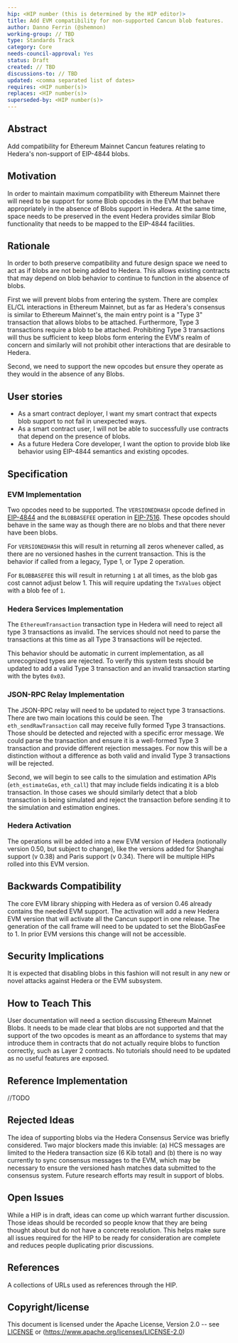 ```yaml
---
hip: <HIP number (this is determined by the HIP editor)>
title: Add EVM compatibility for non-supported Cancun blob features.
author: Danno Ferrin (@shemnon)
working-group: // TBD
type: Standards Track
category: Core
needs-council-approval: Yes
status: Draft
created: // TBD
discussions-to: // TBD
updated: <comma separated list of dates>
requires: <HIP number(s)>
replaces: <HIP number(s)>
superseded-by: <HIP number(s)>
---
```


## Abstract

Add compatibility for Ethereum Mainnet Cancun features relating to Hedera's non-support of EIP-4844 blobs.

## Motivation

In order to maintain maximum compatibility with Ethereum Mainnet there will need to be support for some Blob opcodes in the EVM that behave appropriately in the absence of Blobs support in Hedera.  At the same time, space needs to be preserved in the event Hedera provides similar Blob functionality that needs to be mapped to the EIP-4844 facilities.

## Rationale

In order to both preserve compatibility and future design space we need to act as if blobs are not being added to Hedera.  This allows existing contracts that may depend on blob behavior to continue to function in the absence of blobs.

First we will prevent blobs from entering the system.  There are complex EL/CL interactions in Ethereum Mainnet, but as far as Hedera's consensus is similar to Ethereum Mainnet's, the main entry point is a "Type 3" transaction that allows blobs to be attached. Furthermore, Type 3 transactions require a blob to be attached.  Prohibiting Type 3 transactions will thus be sufficient to keep blobs form entering the EVM's realm of concern and similarly will not prohibit other interactions that are desirable to Hedera.  

Second, we need to support the new opcodes but ensure they operate as they would in the absence of any Blobs.

## User stories

* As a smart contract deployer, I want my smart contract that expects blob support to not fail in unexpected ways.
* As a smart contract user, I will not be able to successfully use contracts that depend on the presence of blobs.
* As a future Hedera Core developer, I want the option to provide blob like behavior using EIP-4844 semantics and existing opcodes. 

## Specification

### EVM Implementation

Two opcodes need to be supported.  The `VERSIONEDHASH` opcode defined in [EIP-4844](https://eips.ethereum.org/EIPS/eip-4844) and the `BLOBBASEFEE` operation in [EIP-7516](https://eips.ethereum.org/EIPS/eip-7516).  These opcodes should behave in the same way as though there are no blobs and that there never have been blobs.

For `VERSIONEDHASH` this will result in returning all zeros whenever called, as there are no versioned hashes in the current transaction. This is the behavior if called from a legacy, Type 1, or Type 2 operation.

For `BLOBBASEFEE` this will result in returning `1` at all times, as the blob gas cost cannot adjust below 1.  This will require updating the `TxValues` object with a blob fee of `1`.

### Hedera Services Implementation

The `EthereumTransaction` transaction type in Hedera will need to reject all type 3 transactions as invalid. The services should not need to parse the transactions at this time as all Type 3 transactions will be rejected.  

This behavior should be automatic in current implementation, as all unrecognized types are rejected.  To verify this system tests should be updated to add a valid Type 3 transaction and an invalid transaction starting with the bytes `0x03`.

### JSON-RPC Relay Implementation

The JSON-RPC relay will need to be updated to reject type 3 transactions.  There are two main locations this could be seen.  The `eth_sendRawTransaction` call may receive fully formed Type 3 transactions.  Those should be detected and rejected with a specific error message.  We could parse the transaction and ensure it is a well-formed Type 3 transaction and provide different rejection messages.  For now this will be a distinction without a difference as both valid and invalid Type 3 transactions will be rejected.

Second, we will begin to see calls to the simulation and estimation APIs (`eth_estimateGas`, `eth_call`) that may include fields indicating it is a blob transaction.  In those cases we should similarly detect that a blob transaction is being simulated and reject the transaction before sending it to the simulation and estimation engines.

### Hedera Activation

The operations will be added into a new EVM version of Hedera (notionally version 0.50, but subject to change), like the versions added for Shanghai support (v 0.38) and Paris support (v 0.34).  There will be multiple HIPs rolled into this EVM version.

## Backwards Compatibility

The core EVM library shipping with Hedera as of version 0.46 already contains the needed EVM support.  The activation will add a new Hedera EVM version that will activate all the Cancun support in one release.  The generation of the call frame will need to be updated to set the BlobGasFee to 1.  In prior EVM versions this change will not be accessible.

## Security Implications

It is expected that disabling blobs in this fashion will not result in any new or novel attacks against Hedera or the EVM subsystem.

## How to Teach This

User documentation will need a section discussing Ethereum Mainnet Blobs.  It needs to be made clear that blobs are not supported and that the support of the two opcodes is meant as an affordance to systems that may introduce them in contracts that do not actually require blobs to function correctly, such as Layer 2 contracts.  No tutorials should need to be updated as no useful features are exposed.

## Reference Implementation

//TODO

## Rejected Ideas

The idea of supporting blobs via the Hedera Consensus Service was briefly considered.  Two major blockers made this inviable: (a) HCS messages are limited to the Hedera transaction size (6 Kib total) and (b) there is no way currently to sync consensus messages to the EVM, which may be necessary to ensure the versioned hash matches data submitted to the consensus system.  Future research efforts may result in support of blobs.

## Open Issues

While a HIP is in draft, ideas can come up which warrant further discussion. Those ideas should be recorded so people know that they are being thought about but do not have a concrete resolution. This helps make sure all issues required for the HIP to be ready for consideration are complete and reduces people duplicating prior discussions.

## References

A collections of URLs used as references through the HIP.

## Copyright/license

This document is licensed under the Apache License, Version 2.0 -- see [LICENSE](../LICENSE) or (https://www.apache.org/licenses/LICENSE-2.0)
